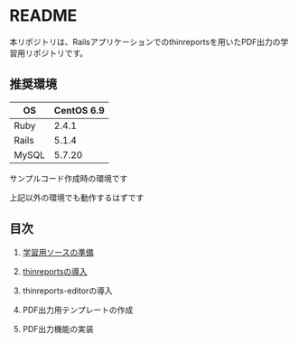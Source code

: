 # README

本リポジトリは、Railsアプリケーションでのthinreportsを用いたPDF出力の学習用リポジトリです。

## 推奨環境

|OS   |CentOS 6.9|
|-----|----------|
|Ruby |2.4.1     |
|Rails|5.1.4     |
|MySQL|5.7.20    |

サンプルコード作成時の環境です

上記以外の環境でも動作するはずです

## 目次

1. [学習用ソースの準備](1.学習用ソースの準備.md)

1. [thinreportsの導入](2.thinreportsの導入.md)

1. thinreports-editorの導入

1. PDF出力用テンプレートの作成

1. PDF出力機能の実装
